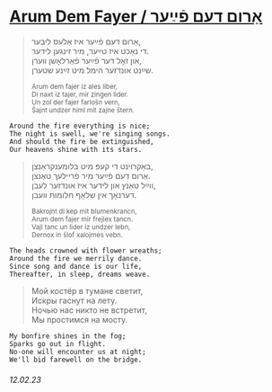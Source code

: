 # [Arum Dem Fayer / אַרום דעם פֿײַער](https://open.spotify.com/track/7nYISgOYMMOM2O0YdqECuh)
> אַרום דעם פֿײַער איז אַלעס ליבער,  
> די נאַכט איז טײַער, מיר זינגען לידער.  
> און זאָל דער פֿײַער פֿאַרלאָשן װערן,  
> שײַנט אונדזער הימל מיט זײַנע שטערן.    
>  
> <sup>Arum dem fajer iz ales liber,  
> Di naxt iz tajer, mir zingen lider.  
> Un zol der fajer farlošn vern,  
> Šajnt undzer himl mit zajne štern.</sup>
```
Around the fire everything is nice;
The night is swell, we're singing songs.
And should the fire be extinguished,
Our heavens shine with its stars.
```
> באַקרוינט די קעפּ מיט בלומענקראַנצן,  
> אַרום דעם פֿײַער מיר פֿריילעך טאַנצן.  
> ווײַל טאַנץ און לידער איז אונדזער לעבן,  
> דערנאָך אין שלאָף חלומות וועבן.  
>  
> <sup>Bakrojnt di kep mit blumenkrancn,  
> Arum dem fajer mir frejlex tancn.  
> Vajl tanc un lider iz undzer lebn,  
> Dernox in šlof xalojmes vebn.</sup>
```
The heads crowned with flower wreaths;
Around the fire we merrily dance.
Since song and dance is our life,
Thereafter, in sleep, dreams weave.
```
> Мой костёр в тумане светит,  
> Искры гаснут на лету.  
> Ночью нас никто не встретит,  
> Мы простимся на мосту.  
```
My bonfire shines in the fog;
Sparks go out in flight.
No-one will encounter us at night;
We'll bid farewell on the bridge.
```
###### 12.02.23
